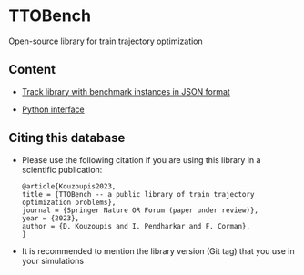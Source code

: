 # TTOBench
Open-source library for train trajectory optimization

## Content

- [Track library with benchmark instances in JSON format](tracks/README.md)

- [Python interface](interfaces/python/README.md)

## Citing this database

- Please use the following citation if you are using this library in a scientific publication:

    ```
    @article{Kouzoupis2023,
    title = {TTOBench -- a public library of train trajectory optimization problems},
    journal = {Springer Nature OR Forum (paper under review)},
    year = {2023},
    author = {D. Kouzoupis and I. Pendharkar and F. Corman},
    }
    ```

- It is recommended to mention the library version (Git tag) that you use in your simulations 
